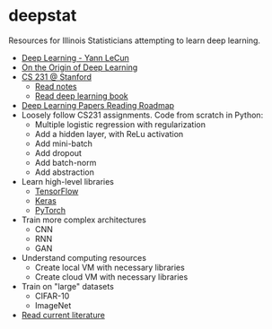 # deepstat
Resources for Illinois Statisticians attempting to learn deep learning.

- [Deep Learning - Yann LeCun](https://www.cs.toronto.edu/~hinton/absps/NatureDeepReview.pdf)
- [On the Origin of Deep Learning](https://arxiv.org/abs/1702.07800)
- [CS 231 @ Stanford](http://cs231n.stanford.edu/)
  - [Read notes](http://cs231n.github.io/)
  - [Read deep learning book](http://www.deeplearningbook.org/)
- [Deep Learning Papers Reading Roadmap](https://github.com/songrotek/Deep-Learning-Papers-Reading-Roadmap)
- Loosely follow CS231 assignments. Code from scratch in Python:
  - Multiple logistic regression with regularization
  - Add a hidden layer, with ReLu activation
  - Add mini-batch
  - Add dropout
  - Add batch-norm
  - Add abstraction
- Learn high-level libraries
  - [TensorFlow](https://www.tensorflow.org/)
  - [Keras](https://keras.io/)
  - [PyTorch](http://pytorch.org/)
- Train more complex architectures
  - CNN
  - RNN
  - GAN
- Understand computing resources
  - Create local VM with necessary libraries
  - Create cloud VM with necessary libraries 
- Train on "large" datasets
  - CIFAR-10
  - ImageNet
- [Read current literature](https://github.com/terryum/awesome-deep-learning-papers) 




